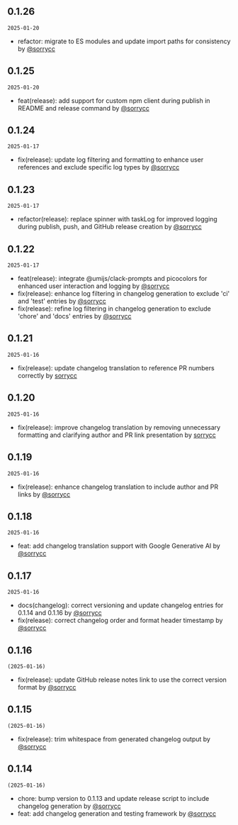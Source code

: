 ## 0.1.26

`2025-01-20`

- refactor: migrate to ES modules and update import paths for consistency by [@sorrycc](https://github.com/sorrycc)


## 0.1.25

`2025-01-20`

- feat(release): add support for custom npm client during publish in README and release command by [@sorrycc](https://github.com/sorrycc)


## 0.1.24

`2025-01-17`

- fix(release): update log filtering and formatting to enhance user references and exclude specific log types by [@sorrycc](https://github.com/sorrycc)


## 0.1.23

`2025-01-17`

- refactor(release): replace spinner with taskLog for improved logging during publish, push, and GitHub release creation by [@sorrycc](https://github.com/sorrycc)


## 0.1.22

`2025-01-17`

- feat(release): integrate @umijs/clack-prompts and picocolors for enhanced user interaction and logging by [@sorrycc](https://github.com/sorrycc)
- fix(release): enhance log filtering in changelog generation to exclude 'ci' and 'test' entries by [@sorrycc](https://github.com/sorrycc)
- fix(release): refine log filtering in changelog generation to exclude 'chore' and 'docs' entries by [@sorrycc](https://github.com/sorrycc)


## 0.1.21

`2025-01-16`

- fix(release): update changelog translation to reference PR numbers correctly by [sorrycc](https://github.com/sorrycc)


## 0.1.20

`2025-01-16`

- fix(release): improve changelog translation by removing unnecessary formatting and clarifying author and PR link presentation by [sorrycc](https://github.com/sorrycc)


## 0.1.19

`2025-01-16`

- fix(release): enhance changelog translation to include author and PR links by [@sorrycc](https://github.com/sorrycc)


## 0.1.18

`2025-01-16`

- feat: add changelog translation support with Google Generative AI by [@sorrycc](https://github.com/sorrycc)


## 0.1.17

`2025-01-16`

- docs(changelog): correct versioning and update changelog entries for 0.1.14 and 0.1.16 by [@sorrycc](https://github.com/sorrycc)
- fix(release): correct changelog order and format header timestamp by [@sorrycc](https://github.com/sorrycc)


## 0.1.16

`(2025-01-16)`

- fix(release): update GitHub release notes link to use the correct version format by [@sorrycc](https://github.com/sorrycc)

## 0.1.15

`(2025-01-16)`

- fix(release): trim whitespace from generated changelog output by [@sorrycc](https://github.com/sorrycc)

## 0.1.14

`(2025-01-16)`

- chore: bump version to 0.1.13 and update release script to include changelog generation by [@sorrycc](https://github.com/sorrycc)
- feat: add changelog generation and testing framework by [@sorrycc](https://github.com/sorrycc)
